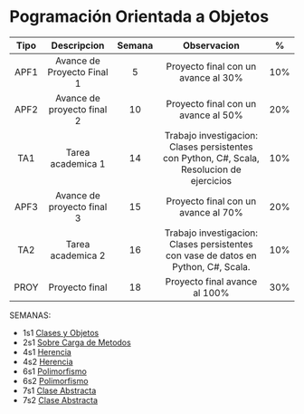 # Pogramación Orientada a Objetos

|Tipo|Descripcion|Semana|Observacion| % |
| :----: | :----: | :----: | :----: | :----: | 
| APF1 | Avance de Proyecto Final 1| 5 | Proyecto final con un avance al 30%| 10%|
|APF2| Avance de proyecto final 2| 10| Proyecto final con un avance al 50%|20%|
|TA1| Tarea academica 1|14|Trabajo investigacion: Clases persistentes con Python, C#, Scala, Resolucion de ejercicios|10%|
|APF3|Avance de proyecto final 3|15|Proyecto final con un avance al 70%|20%|
|TA2|Tarea academica 2|16|Trabajo investigacion: Clases persistentes con vase de datos en Python, C#, Scala.|10%|
|PROY| Proyecto final|18| Proyecto final avance al 100%|30%|

SEMANAS:
* 1s1 [Clases y Objetos](https://github.com/Leo-Spj/POO-java-UTP/tree/main/S01_Clases%20y%20Objetos)
* 2s1 [Sobre Carga de Metodos](https://github.com/Leo-Spj/POO-java-UTP/tree/main/S02.s1_Sobrecarga%20Medotos)
* 4s1 [Herencia](https://github.com/Leo-Spj/POO-java-UTP/tree/main/S04.s1_Herencia)
* 4s2 [Herencia](https://github.com/Leo-Spj/POO-java-UTP/tree/main/S04.s2_Herencia)
* 6s1 [Polimorfismo](https://github.com/Leo-Spj/POO-java-UTP/tree/main/S06.s1_Polimorfismo%201)
* 6s2 [Polimorfismo](https://github.com/Leo-Spj/POO-java-UTP/tree/main/S06.s1_Polimorfismo%202)
* 7s1 [Clase Abstracta](https://github.com/Leo-Spj/POO-java-UTP/tree/main/S07.s1_ClaseAbstracta%201)
* 7s2 [Clase Abstracta](https://github.com/Leo-Spj/POO-java-UTP/tree/main/S07.s1_ClaseAbstracta%202)
